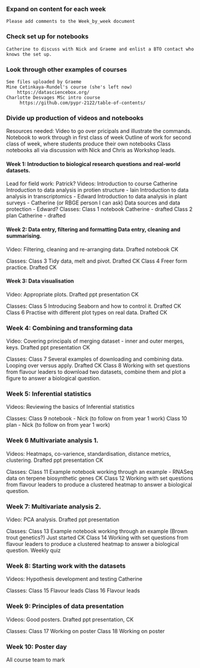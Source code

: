 ### Expand on content for each week
    Please add comments to the Week_by_week document

### Check set up for notebooks 
    Catherine to discuss with Nick and Graeme and enlist a BTO contact who knows the set up.

### Look through other examples of courses
    See files uploaded by Graeme
    Mine Cetinkaya-Rundel's course (she's left now)
        https://datasciencebox.org/
    Charlotte Desvages MSc intro course
         https://github.com/pypr-2122/table-of-contents/

### Divide up production of videos and notebooks
Resources needed:
    Video to go over pricipals and illustrate the commands.
    Notebook to work through in first class of week
    Outline of work for second class of week, where students produce their own notebooks
    Class notebooks all via discussion with Nick and Chris as Workshop leads.

#### Week 1: Introduction to biological research questions and real-world datasets.  
Lead for field work:  Patrick?
Videos: 
    Introduction to course Catherine
    Introduction to data analysis in protien structure - Iain
    Introduction to data analysis in transcriptomics - Edward
    Introduction to data analysis in plant surveys - Catherine (or RBGE person I can ask)
    Data sources and data protection - Edward?
Classes:
    Class 1 notebook Catherine - drafted
    Class 2 plan Catherine - drafted

#### Week 2: Data entry, filtering and formatting Data entry, cleaning and summarising.  
Video: 
    Filtering, cleaning and re-arranging data.  Drafted notebook CK

Classes:
    Class 3 Tidy data, melt and pivot.  Drafted CK
    Class 4 Freer form practice.  Drafted CK
 
#### Week 3: Data visualisation  
Video: 
    Appropriate plots.  Drafted ppt presentation  CK

Classes:
    Class 5 Introducing Seaborn and how to control it.  Drafted  CK
    Class 6 Practise with different plot types on real data.  Drafted CK


### Week 4: Combining and transforming data 
Video: 
    Covering principals of merging dataset - inner and outer merges, keys.  Drafted ppt presentation CK

Classes:
    Class 7 Several examples of downloading and combining data.  Looping over versus apply. Drafted CK
    Class 8 Working with set questions from flavour leaders to download two datasets, combine them and plot a figure to answer a biological question.


### Week 5: Inferential statistics   
Videos: 
    Reviewing the basics of Inferential statistics

Classes:
    Class 9 notebook - Nick (to follow on from year 1 work)
    Class 10 plan - Nick (to follow on from year 1 work)

### Week 6 Multivariate analysis 1.  
Videos: 
    Heatmaps, co-varience, standardisation, distance metrics, clustering. Drafted ppt presentation CK

Classes:
    Class 11 Example notebook working through an example - RNASeq data on terpene biosynthetic genes CK
    Class 12 Working with set questions from flavour leaders to produce a clustered heatmap to answer a biological question.

### Week 7: Multivariate analysis 2.  
Video: 
    PCA analysis. Drafted ppt presentation

Classes:
    Class 13 Example notebook working through an example (Brown trout genetics?) Just started CK
    Class 14 Working with set questions from flavour leaders to produce a clustered heatmap to answer a biological question.
Weekly quiz  

### Week 8: Starting work with the datasets  
Videos: 
    Hypothesis development and testing Catherine

Classes:
    Class 15 Flavour leads
    Class 16 Flavour leads

### Week 9: Principles of data presentation  
Videos: 
    Good posters.  Drafted ppt presentation, CK

Classes:
    Class 17 Working on poster
    Class 18 Working on poster

### Week 10: Poster day  
All course team to mark




